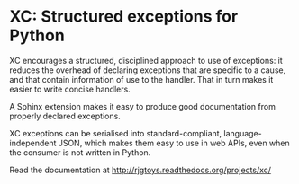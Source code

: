 # XC: Structured exceptions for Python

XC encourages a structured, disciplined approach to use of exceptions: it reduces the
overhead of declaring exceptions that are specific to a cause,
and that contain information of use to the handler.   That in turn makes it easier
to write concise handlers.

A Sphinx extension makes it easy to produce good documentation from properly declared exceptions.

XC exceptions can be serialised into standard-compliant, language-independent JSON,
which makes them easy to use in web APIs, even when the consumer is not written in Python.

Read the documentation at http://rjgtoys.readthedocs.org/projects/xc/
